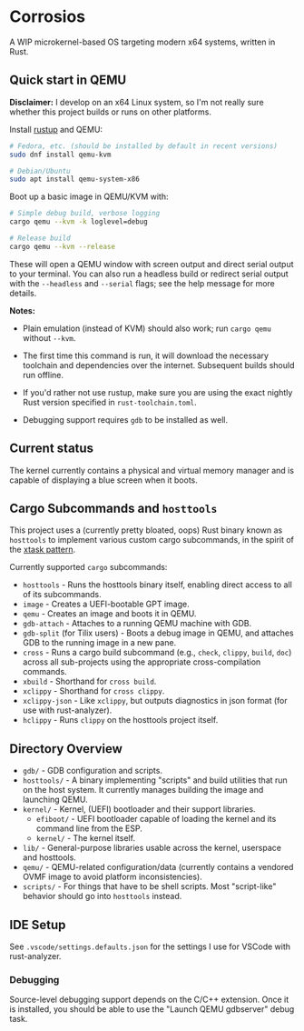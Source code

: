 # Corrosios

A WIP microkernel-based OS targeting modern x64 systems, written in Rust.

## Quick start in QEMU

**Disclaimer:** I develop on an x64 Linux system, so I'm not really sure whether this project builds or runs on other platforms.

Install [rustup](https://rustup.rs) and QEMU:

```bash
# Fedora, etc. (should be installed by default in recent versions)
sudo dnf install qemu-kvm

# Debian/Ubuntu
sudo apt install qemu-system-x86
```

Boot up a basic image in QEMU/KVM with:

```bash
# Simple debug build, verbose logging
cargo qemu --kvm -k loglevel=debug

# Release build
cargo qemu --kvm --release
```

These will open a QEMU window with screen output and direct serial output to your terminal. You can also run a headless build or redirect serial output with the `--headless` and `--serial` flags; see the help message for more details.

**Notes:**

- Plain emulation (instead of KVM) should also work; run `cargo qemu` without `--kvm`.

- The first time this command is run, it will download the necessary toolchain and dependencies over the internet. Subsequent builds should run offline.

- If you'd rather not use rustup, make sure you are using the exact nightly Rust version specified in `rust-toolchain.toml`.

- Debugging support requires `gdb` to be installed as well.

## Current status

The kernel currently contains a physical and virtual memory manager and is capable of displaying a blue screen when it boots.

## Cargo Subcommands and `hosttools`

This project uses a (currently pretty bloated, oops) Rust binary known as `hosttools` to implement various custom cargo subcommands, in the spirit of the [xtask pattern](https://github.com/matklad/cargo-xtask).

Currently supported `cargo` subcommands:

- `hosttools` - Runs the hosttools binary itself, enabling direct access to all of its subcommands.
- `image` - Creates a UEFI-bootable GPT image.
- `qemu` - Creates an image and boots it in QEMU.
- `gdb-attach` - Attaches to a running QEMU machine with GDB.
- `gdb-split` (for Tilix users) - Boots a debug image in QEMU, and attaches GDB to the running image in a new pane.
- `cross` - Runs a cargo build subcommand (e.g., `check`, `clippy`, `build`, `doc`) across all sub-projects using the appropriate cross-compilation commands.
- `xbuild` - Shorthand for `cross build`.
- `xclippy` - Shorthand for `cross clippy`.
- `xclippy-json` - Like `xclippy`, but outputs diagnostics in json format (for use with rust-analyzer).
- `hclippy` - Runs `clippy` on the hosttools project itself.

## Directory Overview

- `gdb/` - GDB configuration and scripts.
- `hosttools/` - A binary implementing "scripts" and build utilities that run on the host system. It currently manages building the image and launching QEMU.
- `kernel/` - Kernel, (UEFI) bootloader and their support libraries.
  - `efiboot/` - UEFI bootloader capable of loading the kernel and its command line from the ESP.
  - `kernel/` - The kernel itself.
- `lib/` - General-purpose libraries usable across the kernel, userspace and hosttools.
- `qemu/` - QEMU-related configuration/data (currently contains a vendored OVMF image to avoid platform inconsistencies).
- `scripts/` - For things that have to be shell scripts. Most "script-like" behavior should go into `hosttools` instead.

## IDE Setup

See `.vscode/settings.defaults.json` for the settings I use for VSCode with rust-analyzer.

### Debugging

Source-level debugging support depends on the C/C++ extension. Once it is installed, you should be able to use the "Launch QEMU gdbserver" debug task.
